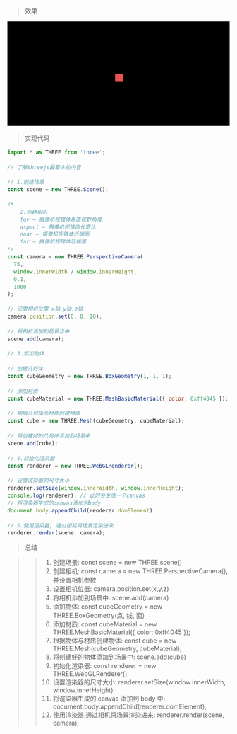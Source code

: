 > 效果

![](../../public/threejs/1.了解threejs最基本的内容.png)

> 实现代码

```js
import * as THREE from 'three';

// 了解threejs最基本的内容

// 1.创建场景
const scene = new THREE.Scene();

/* 
	2.创建相机
	fov — 摄像机视锥体垂直视野角度
	aspect — 摄像机视锥体长宽比
	near — 摄像机视锥体近端面
	far — 摄像机视锥体远端面
*/
const camera = new THREE.PerspectiveCamera(
  75,
  window.innerWidth / window.innerHeight,
  0.1,
  1000
);

// 设置相机位置 x轴,y轴,z轴
camera.position.set(0, 0, 10);

// 将相机添加到场景当中
scene.add(camera);

// 3.添加物体

// 创建几何体
const cubeGeometry = new THREE.BoxGeometry(1, 1, 1);

// 添加材质
const cubeMaterial = new THREE.MeshBasicMaterial({ color: 0xff4045 });

// 根据几何体与材质创建物体
const cube = new THREE.Mesh(cubeGeometry, cubeMaterial);

// 将创建好的几何体添加到场景中
scene.add(cube);

// 4.初始化渲染器
const renderer = new THREE.WebGLRenderer();

// 设置渲染器的尺寸大小
renderer.setSize(window.innerWidth, window.innerHeight);
console.log(renderer); // 此时会生成一个canvas
// 将渲染器生成的canvas添加到body
document.body.appendChild(renderer.domElement);

// 5.使用渲染器, 通过相机将场景渲染进来
renderer.render(scene, camera);
```

> 总结

> > 1.  创建场景: const scene = new THREE.scene()
> > 2.  创建相机: const camera = new THREE.PerspectiveCamera(), 并设置相机参数
> > 3.  设置相机位置: camera.position.set(x,y,z)
> > 4.  将相机添加到场景中: scene.add(camera)
> > 5.  添加物体: const cubeGeometry = new THREE.BoxGeometry(点, 线, 面)
> > 6.  添加材质: const cubeMaterial = new THREE.MeshBasicMaterial({ color: 0xff4045 });
> > 7.  根据物体与材质创建物体: const cube = new THREE.Mesh(cubeGeometry, cubeMaterial);
> > 8.  将创建好的物体添加到场景中: scene.add(cube)
> > 9.  初始化渲染器: const renderer = new THREE.WebGLRenderer();
> > 10. 设置渲染器的尺寸大小: renderer.setSize(window.innerWidth, window.innerHeight);
> > 11. 将渲染器生成的 canvas 添加到 body 中: document.body.appendChild(renderer.domElement);
> > 12. 使用渲染器,通过相机将场景渲染进来: renderer.render(scene, camera);
